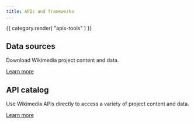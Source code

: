 ```yaml
---
title: APIs and frameworks
...
```

{{ category.render( "apis-tools" ) }}

## Data sources
Download Wikimedia project content and data.

[Learn more](../use-content/data.md)

## API catalog
Use Wikimedia APIs directly to access a variety of project content and data.

[Learn more](../use-content/apis.md)
